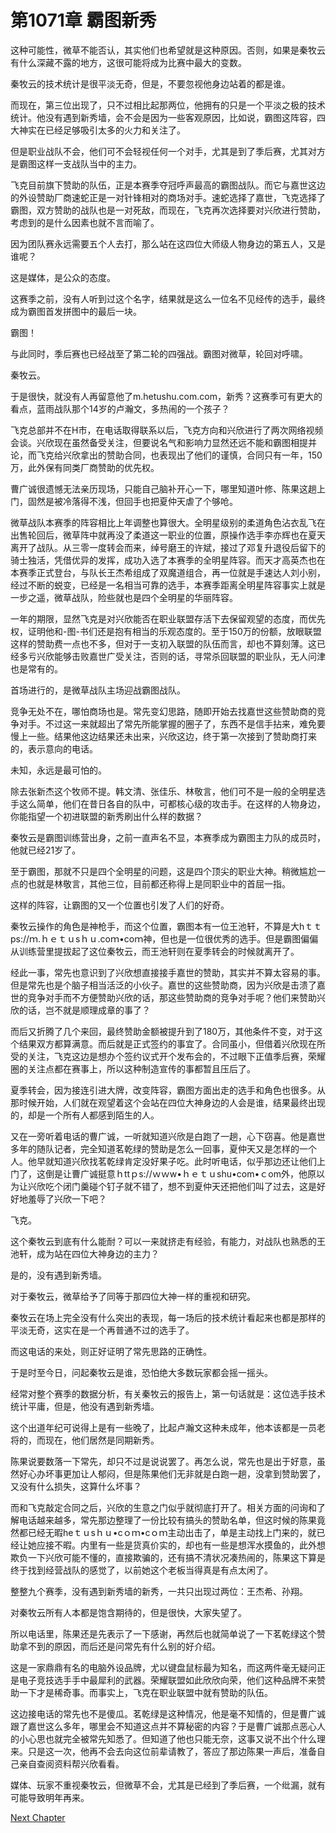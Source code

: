 # 第1071章 霸图新秀

这种可能性，微草不能否认，其实他们也希望就是这种原因。否则，如果是秦牧云有什么深藏不露的地方，这很可能将成为比赛中最大的变数。

秦牧云的技术统计是很平淡无奇，但是，不要忽视他身边站着的都是谁。

而现在，第三位出现了，只不过相比起那两位，他拥有的只是一个平淡之极的技术统计。他没有遇到新秀墙，会不会是因为一些客观原因，比如说，霸图这阵容，四大神实在已经足够吸引太多的火力和关注了。

但是职业战队不会，他们可不会轻视任何一个对手，尤其是到了季后赛，尤其对方是霸图这样一支战队当中的主力。

飞克目前旗下赞助的队伍，正是本赛季夺冠呼声最高的霸图战队。而它与嘉世这边的外设赞助厂商速蛇正是一对针锋相对的商场对手。速蛇选择了嘉世，飞克选择了霸图，双方赞助的战队也是一对死敌，而现在，飞克再次选择要对兴欣进行赞助，考虑到的是什么因素也就不言而喻了。

因为团队赛永远需要五个人去打，那么站在这四位大师级人物身边的第五人，又是谁呢？

这是媒体，是公众的态度。

这赛季之前，没有人听到过这个名字，结果就是这么一位名不见经传的选手，最终成为霸图首发拼图中的最后一块。

霸图！

与此同时，季后赛也已经战至了第二轮的四强战。霸图对微草，轮回对呼啸。

秦牧云。

于是很快，就没有人再留意他了m.hetushu.com.com，新秀？这赛季可有更大的看点，蓝雨战队那个14岁的卢瀚文，多热闹的一个孩子？

飞克总部并不在H市，在电话取得联系以后，飞克方向和兴欣进行了两次网络视频会谈。兴欣现在虽然备受关注，但要说名气和影响力显然还远不能和霸图相提并论，而飞克给兴欣拿出的赞助合同，也表现出了他们的谨慎，合同只有一年，150万，此外保有同类厂商赞助的优先权。

曹广诚很遗憾无法亲历现场，只能自己脑补开心一下，哪里知道叶修、陈果这趟上门，固然是被冷落得不浅，但回手也把夏仲天虐了个够呛。

微草战队本赛季的阵容相比上年调整也算很大。全明星级别的柔道角色沾衣乱飞在出售轮回后，微草阵中就再没了柔道这一职业的位置，原操作选手李亦辉也在夏天离开了战队。从三零一度转会而来，绰号磨王的许斌，接过了邓复升退役后留下的骑士独活，凭借优异的发挥，成功入选了本赛季的全明星阵容。而天才高英杰也在本赛季正式登台，与队长王杰希组成了双魔道组合，再一位就是手速达人刘小别，经过不断的蜕变，已经是一名相当可靠的选手，本赛季距离全明星阵容事实上就是一步之遥，微草战队，险些就也是四个全明星的华丽阵容。

一年的期限，显然飞克是对兴欣能否在职业联盟存活下去保留观望的态度，而优先权，证明他和-图-书们还是抱有相当的乐观态度的。至于150万的份额，放眼联盟这样的赞助费一点也不多，但对于一支初入联盟的队伍而言，却也不算刻薄。这已经多亏兴欣能够击败嘉世广受关注，否则的话，寻常杀回联盟的职业队，无人问津也是常有的。

首场进行的，是微草战队主场迎战霸图战队。

竞争无处不在，哪怕商场也是。常先变幻思路，随即开始去找嘉世这些赞助商的竞争对手。不过这一来就超出了常先所能掌握的圈子了，东西不是信手拈来，难免要慢上一些。结果他这边结果还未出来，兴欣这边，终于第一次接到了赞助商打来的，表示意向的电话。

未知，永远是最可怕的。

除去张新杰这个牧师不提。韩文清、张佳乐、林敬言，他们可不是一般的全明星选手这么简单，他们在昔日各自的队中，可都核心级的攻击手。在这样的人物身边，你能指望一个初进联盟的新秀刷出什么样的数据？

秦牧云是霸图训练营出身，之前一直声名不显，本赛季成为霸图主力队的成员时，他就已经21岁了。

至于霸图，那就不只是四个全明星的问题，这是四个顶尖的职业大神。稍微尴尬一点的也就是林敬言，其他三位，目前都还称得上是同职业中的首屈一指。

这样的阵容，让霸图的又一个位置也引发了人们的好奇。

秦牧云操作的角色是神枪手，而这个位置，霸图本有一位王池轩，不算是大hｔｔps://ｍ.ｈｅｔｕsｈｕ.coｍ•coｍ神，但也是一位很优秀的选手。但是霸图偏偏从训练营里提拔起了这位秦牧云，而王池轩则在夏季转会的时候就离开了。

经此一事，常先也意识到了兴欣想直接接手嘉世的赞助，其实并不算太容易的事。但是常先也是个脑子相当活泛的小伙子。嘉世的这些赞助商，因为兴欣是击溃了嘉世的竞争对手而不方便赞助兴欣的话，那这些赞助商的竞争对手呢？他们来赞助兴欣的话，岂不就是顺理成章的事了？

而后又折腾了几个来回，最终赞助金额被提升到了180万，其他条件不变，对于这个结果双方都算满意。而后就是正式签约的事宜了。合同虽小，但借着兴欣现在所受的关注，飞克这边是想办个签约议式开个发布会的，不过眼下正值季后赛，荣耀圈的关注点都在赛事上，所以这种制造宣传的事都暂且压后了。

夏季转会，因为接连引进大牌，改变阵容，霸图方面出走的选手和角色也很多。从那时候开始，人们就在观望着这个会站在四位大神身边的人会是谁，结果最终出现的，却是一个所有人都感到陌生的人。

又在一旁听着电话的曹广诚，一听就知道兴欣是白跑了一趟，心下窃喜。他是嘉世多年的随队记者，完全知道茗乾绿的赞助是怎么一回事，夏仲天又是怎样的一个人。他早就知道兴欣找茗乾绿肯定没好果子吃。此时听电话，似乎那边还让他们上门了，这倒是让曹广诚挺意ｈttｐs://ｗｗw•ｈｅｔｕshu•com•ｃom外，他原以为让兴欣吃个闭门羹碰个钉子就不错了，想不到夏仲天还把他们叫了过去，这是好好地羞辱了兴欣一下吧？

飞克。

这个秦牧云到底有什么能耐？可以一来就挤走有经验，有能力，对战队也熟悉的王池轩，成为站在四位大神身边的主力？

是的，没有遇到新秀墙。

对于秦牧云，微草给予了同等于那四位大神一样的重视和研究。

秦牧云在场上完全没有什么突出的表现，每一场后的技术统计看起来也都是那样的平淡无奇，这实在是一个再普通不过的选手了。

而这电话的来处，则正好证明了常先思路的正确性。

于是时至今日，问起秦牧云是谁，恐怕绝大多数玩家都会摇一摇头。

经常对整个赛季的数据分析，有关秦牧云的报告上，第一句话就是：这位选手技术统计平庸，但是，他没有遇到新秀墙。

这个出道年纪可说得上是有一些晚了，比起卢瀚文这种未成年，他本该都是一员老将的，而现在，他们居然是同期新秀。

陈果说要数落一下常先，却只不过是说说罢了。再怎么说，常先也是出于好意，虽然好心办坏事更加让人郁闷，但是陈果他们无非就是白跑一趟，没拿到赞助罢了，又没有什么损失，这算什么坏事？

而和飞克敲定合同之后，兴欣的生意之门似乎就彻底打开了。相关方面的问询和了解电话越来越多，常先那边整理了一份比较有搞头的赞助名单，但这时候的陈果竟然都已经无暇heｔｕsｈｕ•cｏｍ•cｏｍ主动出击了，单是主动找上门来的，就已经让她应接不暇。内里有一些是货真价实的，却也有一些是想浑水摸鱼的，此外想欺负一下兴欣可能不懂的，直接欺骗的，还有搞不清状况凑热闹的，陈果这下算是终于找到经营战队的感觉了，以前她这个老板当得真是有点太闲了。

整整九个赛季，没有遇到新秀墙的新秀，一共只出现过两位：王杰希、孙翔。

对秦牧云所有人本都是饱含期待的，但是很快，大家失望了。

所以电话里，陈果还是先表示了一下感谢，再然后也就简单说了一下茗乾绿这个赞助拿不到的原因，而后还是问常先有什么别的好介绍。

这是一家鼎鼎有名的电脑外设品牌，尤以键盘鼠标最为知名，而这两件毫无疑问正是电子竞技选手手中最犀利的武器。荣耀联盟如此欣欣向荣，他们这种品牌不来赞助一下才是稀奇事。而事实上，飞克在职业联盟中就有赞助的队伍。

这边接电话的常先也不是傻瓜。茗乾绿是这种情况，他是毫不知情的，但是曹广诚跟了嘉世这么多年，哪里会不知道这点并不算秘密的内容？于是曹广诚那点恶心人的小心思也就完全被常先知悉了。但知道了他也只能无奈，这事又说不出个什么理来。只是这一次，他再不会去向这位前辈请教了，答应了那边陈果一声后，准备自己亲自查阅资料帮兴欣看看。

媒体、玩家不重视秦牧云，但微草不会，尤其是已经到了季后赛，一个纰漏，就有可能导致明年再来。



[Next Chapter](%E7%AC%AC1072%E7%AB%A0%20%E6%B2%BB%E7%96%97%E4%B9%8B%E7%A5%9E.md)